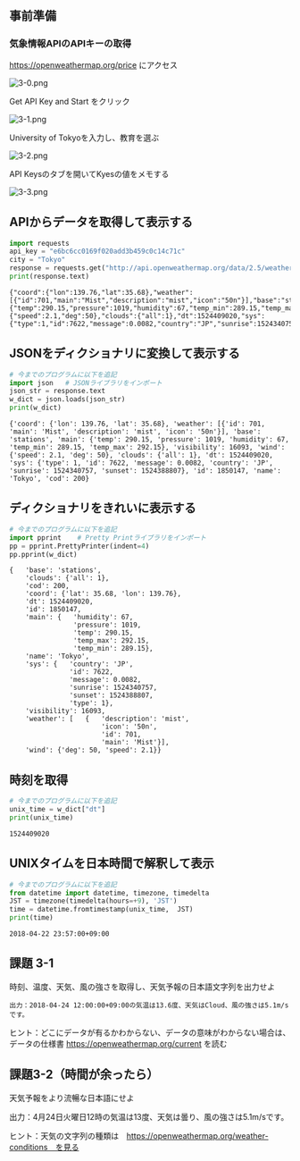 
## 事前準備

### 気象情報APIのAPIキーの取得

https://openweathermap.org/price にアクセス

![3-0.png](3-0.png)

Get API Key and Start をクリック

![3-1.png](3-1.png)

University of Tokyoを入力し、教育を選ぶ

![3-2.png](3-2.png)

API Keysのタブを開いてKyesの値をメモする

![3-3.png](3-3.png)

## APIからデータを取得して表示する


```python
import requests
api_key = "e6bc6cc0169f020add3b459c0c14c71c"
city = "Tokyo"
response = requests.get("http://api.openweathermap.org/data/2.5/weather?q={0}&appid={1}".format(city,api_key))
print(response.text)
```

    {"coord":{"lon":139.76,"lat":35.68},"weather":[{"id":701,"main":"Mist","description":"mist","icon":"50n"}],"base":"stations","main":{"temp":290.15,"pressure":1019,"humidity":67,"temp_min":289.15,"temp_max":292.15},"visibility":16093,"wind":{"speed":2.1,"deg":50},"clouds":{"all":1},"dt":1524409020,"sys":{"type":1,"id":7622,"message":0.0082,"country":"JP","sunrise":1524340757,"sunset":1524388807},"id":1850147,"name":"Tokyo","cod":200}
    

## JSONをディクショナリに変換して表示する


```python
# 今までのプログラムに以下を追記
import json   # JSONライブラリをインポート
json_str = response.text
w_dict = json.loads(json_str)
print(w_dict)
```

    {'coord': {'lon': 139.76, 'lat': 35.68}, 'weather': [{'id': 701, 'main': 'Mist', 'description': 'mist', 'icon': '50n'}], 'base': 'stations', 'main': {'temp': 290.15, 'pressure': 1019, 'humidity': 67, 'temp_min': 289.15, 'temp_max': 292.15}, 'visibility': 16093, 'wind': {'speed': 2.1, 'deg': 50}, 'clouds': {'all': 1}, 'dt': 1524409020, 'sys': {'type': 1, 'id': 7622, 'message': 0.0082, 'country': 'JP', 'sunrise': 1524340757, 'sunset': 1524388807}, 'id': 1850147, 'name': 'Tokyo', 'cod': 200}
    

## ディクショナリをきれいに表示する


```python
# 今までのプログラムに以下を追記
import pprint    # Pretty Printライブラリをインポート
pp = pprint.PrettyPrinter(indent=4)
pp.pprint(w_dict)
```

    {   'base': 'stations',
        'clouds': {'all': 1},
        'cod': 200,
        'coord': {'lat': 35.68, 'lon': 139.76},
        'dt': 1524409020,
        'id': 1850147,
        'main': {   'humidity': 67,
                    'pressure': 1019,
                    'temp': 290.15,
                    'temp_max': 292.15,
                    'temp_min': 289.15},
        'name': 'Tokyo',
        'sys': {   'country': 'JP',
                   'id': 7622,
                   'message': 0.0082,
                   'sunrise': 1524340757,
                   'sunset': 1524388807,
                   'type': 1},
        'visibility': 16093,
        'weather': [   {   'description': 'mist',
                           'icon': '50n',
                           'id': 701,
                           'main': 'Mist'}],
        'wind': {'deg': 50, 'speed': 2.1}}
    

## 時刻を取得


```python
# 今までのプログラムに以下を追記
unix_time = w_dict["dt"]
print(unix_time)
```

    1524409020
    

## UNIXタイムを日本時間で解釈して表示


```python
# 今までのプログラムに以下を追記
from datetime import datetime, timezone, timedelta
JST = timezone(timedelta(hours=+9), 'JST')
time = datetime.fromtimestamp(unix_time,  JST)
print(time)
```

    2018-04-22 23:57:00+09:00
    

## 課題 3-1

時刻、温度、天気、風の強さを取得し、天気予報の日本語文字列を出力せよ

```
出力：2018-04-24 12:00:00+09:00の気温は13.6度、天気はCloud、風の強さは5.1m/sです。
```

ヒント：どこにデータが有るかわからない、データの意味がわからない場合は、データの仕様書 https://openweathermap.org/current を読む

## 課題3-2（時間が余ったら）

天気予報をより流暢な日本語にせよ

出力：4月24日火曜日12時の気温は13度、天気は曇り、風の強さは5.1m/sです。

ヒント：天気の文字列の種類は　https://openweathermap.org/weather-conditions　を見る
